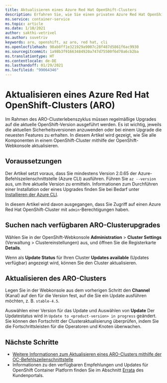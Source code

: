 ```yaml
---
title: Aktualisieren eines Azure Red Hat OpenShift-Clusters
description: Erfahren Sie, wie Sie einen privaten Azure Red Hat OpenShift-Cluster mit OpenShift 4 erstellen.
ms.service: container-service
ms.topic: article
ms.date: 1/10/2021
author: sakthi-vetrivel
ms.author: suvetriv
keywords: aro, openshift, az aro, red hat, cli
ms.openlocfilehash: 98ab8ff1e321929a9007c28f487d5861f6ac9930
ms.sourcegitcommit: 1a98b3f91663484920a747d75500f6d70a6cb2ba
ms.translationtype: HT
ms.contentlocale: de-DE
ms.lasthandoff: 01/29/2021
ms.locfileid: "99064346"
---
```

# <a name="upgrade-an-azure-red-hat-openshift-aro-cluster"></a>Aktualisieren eines Azure Red Hat OpenShift-Clusters (ARO)

Im Rahmen des ARO-Clusterlebenszyklus müssen regelmäßige Upgrades auf die aktuelle OpenShift-Version ausgeführt werden. Es ist wichtig, jeweils die aktuellen Sicherheitsversionen anzuwenden oder bei einem Upgrade die neuesten Features zu erhalten. In diesem Artikel wird gezeigt, wie Sie alle Komponenten in einem OpenShift-Cluster mithilfe der OpenShift-Webkonsole aktualisieren.

## <a name="before-you-begin"></a>Voraussetzungen

Der Artikel setzt voraus, dass Sie mindestens Version 2.0.65 der Azure-Befehlszeilenschnittstelle (Azure CLI) ausführen. Führen Sie `az --version` aus, um Ihre aktuelle Version zu ermitteln. Informationen zum Durchführen einer Installation oder eines Upgrades finden Sie bei Bedarf unter [Installieren der Azure CLI](https://docs.microsoft.com/cli/azure/install-azure-cli).

In diesem Artikel wird davon ausgegangen, dass Sie Zugriff auf einen Azure Red Hat OpenShift-Cluster mit `admin`-Berechtigungen haben.

## <a name="check-for-available-aro-cluster-upgrades"></a>Suchen nach verfügbaren ARO-Clusterupgrades

Wählen Sie in der OpenShift-Webkonsole **Administration** > **Cluster Settings** (Verwaltung > Clustereinstellungen) aus, und öffnen Sie die Registerkarte **Details**.

Wenn als **Update Status** für Ihren Cluster **Updates available** (Updates verfügbar) angezeigt wird, können Sie den Cluster aktualisieren.

## <a name="upgrade-your-aro-cluster"></a>Aktualisieren des ARO-Clusters

Legen Sie in der Webkonsole aus dem vorherigen Schritt den **Channel** (Kanal) auf den für die Version fest, auf die Sie ein Update ausführen möchten, z. B. `stable-4.5`.

Auswählen einer Version für das Update und Auswählen von **Update** Der Updatestatus wird in `Update to <product-version> in progress` geändert. Sie können den Fortschritt der Clusteraktualisierung überprüfen, indem Sie die Fortschrittsleisten für die Operatoren und Knoten überwachen.

## <a name="next-steps"></a>Nächste Schritte
- [Weitere Informationen zum Aktualisieren eines ARO-Clusters mithilfe der OC-Befehlszeilenschnittstelle](https://docs.openshift.com/container-platform/4.6/updating/updating-cluster-between-minor.html)
- Informationen zu den verfügbaren Empfehlungen und Updates für OpenShift Container Platform finden Sie im Abschnitt [Errata](https://access.redhat.com/downloads/content/290/ver=4.6/rhel---8/4.6.0/x86_64/product-errata) des Kundenportals.
  
